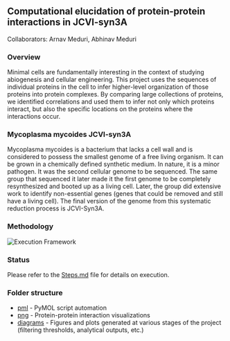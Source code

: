 ## Computational elucidation of protein-protein interactions in JCVI-syn3A
Collaborators: Arnav Meduri, Abhinav Meduri

### Overview
Minimal cells are fundamentally interesting in the context of studying abiogenesis and cellular engineering. This project uses the sequences of individual proteins in the cell to infer higher-level organization of those proteins into protein complexes. By comparing large collections of proteins, we identified correlations and used them to infer not only which proteins interact, but also the specific locations on the proteins where the interactions occur.

### Mycoplasma mycoides JCVI-syn3A
Mycoplasma mycoides is a bacterium that lacks a cell wall and is considered to possess the smallest genome of a free living organism. It can be grown in a chemically defined synthetic medium. In nature, it is a minor pathogen. It was the second cellular genome to be sequenced. The same group that sequenced it later made it the first genome to be completely resynthesized and booted up as a living cell. Later, the group did extensive work to identify  non-essential genes (genes that could be removed and still have a living cell). The final version of the genome from this systematic reduction process is JCVI-Syn3A.

### Methodology 
![Execution Framework](./methodology.jpg?raw=true "Execution Framework")

### Status
Please refer to the [Steps.md](./Steps.md) file for details on execution.

### Folder structure
* [pml](./pml) - PyMOL script automation
* [png](./png) - Protein-protein interaction visualizations
* [diagrams](./diagrams) - Figures and plots generated at various stages of the project (filtering thresholds, analytical outputs, etc.)
